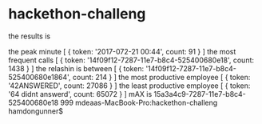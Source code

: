 # hackethon-challeng

the results is 

the peak minute
[ { token: '2017-072-21 00:44', count: 91 } ]
the most frequent calls
[ { token: '14f09f12-7287-11e7-b8c4-525400680e18', count: 1438 } ]
the relashin is between
[ { token: '14f09f12-7287-11e7-b8c4-525400680e1864', count: 214 } ]
the most productive employee
[ { token: '42ANSWERED', count: 27086 } ]
the least productive employee
[ { token: '64 didnt answerd', count: 65072 } ]
mAX is 
15a3a4c9-7287-11e7-b8c4-525400680e18 999
mdeaas-MacBook-Pro:hackethon-challeng hamdongunner$ 

